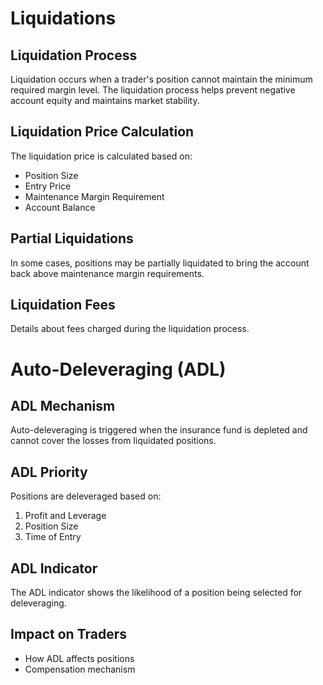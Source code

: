 # Liquidations

## Liquidation Process
Liquidation occurs when a trader's position cannot maintain the minimum required margin level. The liquidation process helps prevent negative account equity and maintains market stability.

## Liquidation Price Calculation
The liquidation price is calculated based on:
- Position Size
- Entry Price
- Maintenance Margin Requirement
- Account Balance

## Partial Liquidations
In some cases, positions may be partially liquidated to bring the account back above maintenance margin requirements.

## Liquidation Fees
Details about fees charged during the liquidation process.

# Auto-Deleveraging (ADL)

## ADL Mechanism
Auto-deleveraging is triggered when the insurance fund is depleted and cannot cover the losses from liquidated positions.

## ADL Priority
Positions are deleveraged based on:
1. Profit and Leverage
2. Position Size
3. Time of Entry

## ADL Indicator
The ADL indicator shows the likelihood of a position being selected for deleveraging.

## Impact on Traders
- How ADL affects positions
- Compensation mechanism
